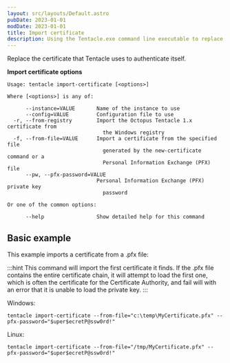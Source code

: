 ```yaml
---
layout: src/layouts/Default.astro
pubDate: 2023-01-01
modDate: 2023-01-01
title: Import certificate
description: Using the Tentacle.exe command line executable to replace the certificate that Tentacle uses to authenticate itself.
---
```


Replace the certificate that Tentacle uses to authenticate itself.

**Import certificate options**

```
Usage: tentacle import-certificate [<options>]

Where [<options>] is any of:

      --instance=VALUE       Name of the instance to use
      --config=VALUE         Configuration file to use
  -r, --from-registry        Import the Octopus Tentacle 1.x certificate from
                               the Windows registry
  -f, --from-file=VALUE      Import a certificate from the specified file
                               generated by the new-certificate command or a
                               Personal Information Exchange (PFX) file
      --pw, --pfx-password=VALUE
                             Personal Information Exchange (PFX) private key
                               password

Or one of the common options:

      --help                 Show detailed help for this command
```

## Basic example

This example imports a certificate from a .pfx file:

:::hint
This command will import the first certificate it finds.  If the .pfx file contains the entire certificate chain, it will attempt to load the first one, which is often the certificate for the Certificate Authority, and fail will with an error that it is unable to load the private key.
:::

Windows:

```
tentacle import-certificate --from-file="c:\temp\MyCertificate.pfx" --pfx-password="$uper$ecretP@ssw0rd!"
```
Linux:

```
tentacle import-certificate --from-file="/tmp/MyCertificate.pfx" --pfx-password="$uper$ecretP@ssw0rd!"
```
